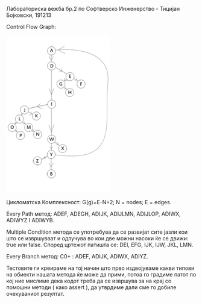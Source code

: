 Лабораториска вежба бр.2 по Софтверско Инженерство - Тицијан Бојковски, 191213

Control Flow Graph:

![alt text](https://github.com/TicijanBojkovski/SI_lab2_191213/blob/main/SI_lab2_image.jpg?raw=true)

Цикломатска Комплексност: G(g)=E-N+2; N = nodes; E = edges.

Every Path метод: ADEF, ADEGH, ADIJK, ADIJLMN, ADIJLOP, ADIWX, ADIWYZ I ADIWYB.

Multiple Condition метода се употребува да се развијат сите јазли кои што се извршуваат и одлучува во кои две можни насоки ќе се движи: true или false. Според цртежот патишта се: DEI, EFG, IJK, IJW, JKL, LMN.

Every Branch метод: C0+ : ADEF, ADIJK, ADIWX, ADIYZ.

Тестовите ги креираме на тој начин што прво издвојуваме какви типови на обиекти нашата метода ќе може да прими, потоа го градиме патот по кој ние мислиме дека кодот треба да се извршува за на крај со помошни методи ( како assert ), да утврдиме дали сме го добиле очекуваниот резултат.